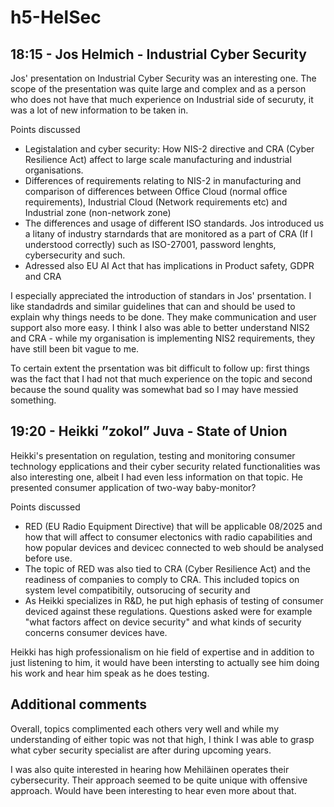 # h5-HelSec

## 18:15 - Jos Helmich - Industrial Cyber Security

Jos' presentation on Industrial Cyber Security was an interesting one. The scope of the presentation was quite large and complex and as a person who does not have that much experience on Industrial side of securuty, it was a lot of new information to be taken in.

Points discussed
* Legistalation and cyber security: How NIS-2 directive and CRA (Cyber Resilience Act) affect to large scale manufacturing and industrial organisations.
* Differences of requirements relating to NIS-2 in manufacturing and comparison of differences between Office Cloud (normal office requirements), Industrial Cloud (Network requirements etc)  and Industrial zone (non-network zone)
* The differences and usage of different ISO standards. Jos introduced us a litany of industry starndards that are monitored as a part of CRA (If I understood correctly) such as ISO-27001, password lenghts, cybersecurity and such.
* Adressed also EU AI Act that has implications in Product safety, GDPR and CRA

I especially appreciated the introduction of standars in Jos' prsentation. I like standadrds and similar guidelines that can and should be used to explain why things needs to be done. They make communication and user support also more easy. I think I also was able to better understand NIS2 and CRA - while my organisation is implementing NIS2 requirements, they have still been bit vague to me.

To certain extent the prsentation was bit difficult to follow up: first things was the fact that I had not that much experience on the topic and second because the sound quality was somewhat bad so I may have messied something.


## 19:20 - Heikki ”zokol” Juva - State of Union

Heikki's presentation on regulation, testing and monitoring consumer technology epplications and their cyber security related functionalities was also interesting one, albeit I had even less information on that topic. He presented consumer application of two-way baby-monitor?

Points discussed
* RED (EU Radio Equipment Directive) that will be applicable 08/2025 and how that will affect to consumer electonics with radio capabilities and how popular devices and devicec connected to web should be analysed before use.
* The topic of RED was also tied to CRA (Cyber Resilience Act) and the readiness of companies to comply to CRA. This included topics on system level compatibitily, outsorucing of security and
* As Heikki specializes in R&D, he put high ephasis of testing of consumer deviced against these regulations. Questions asked were for example  "what factors affect on device security" and what kinds of security concerns consumer devices have.

Heikki has high professionalism on hie field of expertise and in addition to just listening to him, it would have been intersting to actually see him doing his work and hear him speak as he does testing. 

## Additional comments

Overall, topics complimented each others very well and while my understanding of either topic was not that high, I think I was able to grasp what cyber security specialist are after during upcoming years. 

I was also quite interested in hearing how Mehiläinen operates their cybersecurity. Their approach seemed to be quite unique with offensive approach. Would have been interesting to hear even more about that.
